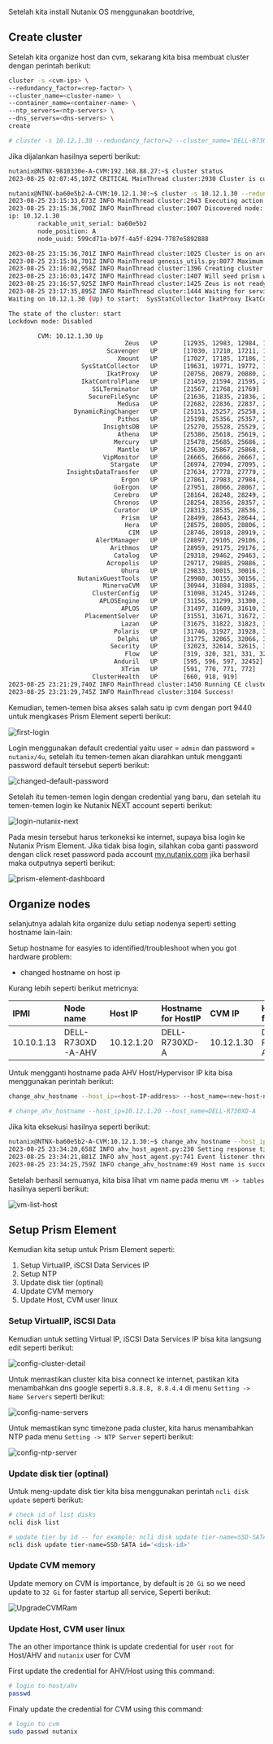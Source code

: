 Setelah kita install Nutanix OS menggunakan bootdrive, 

## Create cluster

Setelah kita organize host dan cvm, sekarang kita bisa membuat cluster dengan perintah berikut:

```bash
cluster -s <cvm-ips> \
--redundancy_factor=<rep-factor> \
--cluster_name=<cluster-name> \
--container_name=<container-name> \
--ntp_servers=<ntp-servers> \
--dns_servers=<dns-servers> \
create

# cluster -s 10.12.1.30 --redundancy_factor=2 --cluster_name='DELL-R730XD-AHV' --container_name='default-storage' --ntp_servers='id.pool.ntp.org' --dns_servers='8.8.8.8' create
```

Jika dijalankan hasilnya seperti berikut:

```bash
nutanix@NTNX-9810330e-A-CVM:192.168.88.27:~$ cluster status
2023-08-25 02:07:45,107Z CRITICAL MainThread cluster:2930 Cluster is currently unconfigured. Please create the cluster.

nutanix@NTNX-ba60e5b2-A-CVM:10.12.1.30:~$ cluster -s 10.12.1.30 --redundancy_factor=2 --cluster_name='DELL-R730XD-AHV' --container_name='default-storage' --ntp_servers='id.pool.ntp.org' --dns_servers='8.8.8.8' create
2023-08-25 23:15:33,673Z INFO MainThread cluster:2943 Executing action create on SVMs 
2023-08-25 23:15:36,700Z INFO MainThread cluster:1007 Discovered node:
ip: 10.12.1.30
        rackable_unit_serial: ba60e5b2
        node_position: A
        node_uuid: 599cd71a-b97f-4a5f-8294-7787e5892888

2023-08-25 23:15:36,701Z INFO MainThread cluster:1025 Cluster is on arch x86_64
2023-08-25 23:15:36,701Z INFO MainThread genesis_utils.py:8077 Maximum node limit corresponding to the hypervisors on the cluster (set([u'kvm'])) : 32
2023-08-25 23:16:02,958Z INFO MainThread cluster:1396 Creating cluster with SVMs: 10.12.1.30
2023-08-25 23:16:03,147Z INFO MainThread cluster:1407 Will seed prism with password hash $6$Ej223/QPGNcQB$Pp1plB7W2.hxswYWiywajdfgS0YYBCyxa/fK7eDoy8FzaDpZFjdJZLprFpCY8O.Y0dpdBNP.XQWT12WvRWCAQ/
2023-08-25 23:16:57,925Z INFO MainThread cluster:1425 Zeus is not ready yet, trying again in 5 seconds
2023-08-25 23:17:35,895Z INFO MainThread cluster:1444 Waiting for services to start
Waiting on 10.12.1.30 (Up) to start:  SysStatCollector IkatProxy IkatControlPlane SSLTerminator SecureFileSync Medusa DynamicRingChanger Pithos InsightsDB Athena Mercury Mantle Stargate InsightsDataTransfer Ergon GoErgon Cerebro Chronos Curator Prism Hera CIM AlertManager Arithmos Catalog Acropolis Uhura NutanixGuestTools MinervaCVM ClusterConfig APLOSEngine APLOS PlacementSolver Lazan Polaris Delphi Security Flow Anduril XTrim ClusterHealth

The state of the cluster: start
Lockdown mode: Disabled

        CVM: 10.12.1.30 Up
                                Zeus   UP       [12935, 12983, 12984, 12985, 12994, 13012]
                           Scavenger   UP       [17030, 17210, 17211, 17212]
                              Xmount   UP       [17027, 17185, 17186, 17221]
                    SysStatCollector   UP       [19631, 19771, 19772, 19773]
                           IkatProxy   UP       [20756, 20879, 20880, 20881]
                    IkatControlPlane   UP       [21459, 21594, 21595, 21596]
                       SSLTerminator   UP       [21567, 21768, 21769]
                      SecureFileSync   UP       [21636, 21835, 21836, 21837]
                              Medusa   UP       [22682, 22836, 22837, 22919, 23361]
                  DynamicRingChanger   UP       [25151, 25257, 25258, 25295]
                              Pithos   UP       [25198, 25356, 25357, 25391]
                          InsightsDB   UP       [25270, 25528, 25529, 25546]
                              Athena   UP       [25386, 25618, 25619, 25620]
                             Mercury   UP       [25478, 25685, 25686, 25745]
                              Mantle   UP       [25630, 25867, 25868, 25880]
                          VipMonitor   UP       [26665, 26666, 26667, 26668, 26676]
                            Stargate   UP       [26974, 27094, 27095, 27127, 27132]
                InsightsDataTransfer   UP       [27634, 27778, 27779, 27780, 27781, 27782, 27783, 27784, 27785]
                               Ergon   UP       [27861, 27983, 27984, 27985]
                             GoErgon   UP       [27951, 28066, 28067, 28141]
                             Cerebro   UP       [28164, 28248, 28249, 28368]
                             Chronos   UP       [28254, 28356, 28357, 28374]
                             Curator   UP       [28313, 28535, 28536, 28599]
                               Prism   UP       [28499, 28643, 28644, 28733]
                                Hera   UP       [28575, 28805, 28806, 28807]
                                 CIM   UP       [28746, 28918, 28919, 28926, 28928]
                        AlertManager   UP       [28897, 29105, 29106, 29135]
                            Arithmos   UP       [28959, 29175, 29176, 29298]
                             Catalog   UP       [29318, 29462, 29463, 29466]
                           Acropolis   UP       [29717, 29885, 29886, 29887]
                               Uhura   UP       [29833, 30015, 30016, 30565]
                   NutanixGuestTools   UP       [29980, 30155, 30156, 30166, 30183]
                          MinervaCVM   UP       [30944, 31084, 31085, 31086, 31368]
                       ClusterConfig   UP       [31098, 31245, 31246, 31247]
                         APLOSEngine   UP       [31156, 31299, 31300, 31301]
                               APLOS   UP       [31497, 31609, 31610, 31611]
                     PlacementSolver   UP       [31551, 31671, 31672, 31673, 31697]
                               Lazan   UP       [31675, 31822, 31823, 31824]
                             Polaris   UP       [31746, 31927, 31928, 32005]
                              Delphi   UP       [31775, 32065, 32066, 32067, 32078]
                            Security   UP       [32023, 32614, 32615, 32617]
                                Flow   UP       [319, 320, 321, 331, 32101]
                             Anduril   UP       [595, 596, 597, 32452]
                               XTrim   UP       [591, 770, 771, 772]
                       ClusterHealth   UP       [660, 918, 919]
2023-08-25 23:21:29,740Z INFO MainThread cluster:1450 Running CE cluster post-create script
2023-08-25 23:21:29,745Z INFO MainThread cluster:3104 Success!
```

Kemudian, temen-temen bisa akses salah satu ip cvm dengan port 9440 untuk mengkases Prism Element seperti berikut:

![first-login](imgs/05-prism-element/01-first-login-prism-element.png)

Login menggunakan default credential yaitu user = `admin` dan password = `nutanix/4u`, setelah itu temen-temen akan diarahkan untuk mengganti password default tersebut seperti berikut:

![changed-default-password](imgs/05-prism-element/01a-changed-default-login.png)

Setelah itu temen-temen login dengan credential yang baru, dan setelah itu temen-temen login ke Nutanix NEXT account seperti berikut:

![login-nutanix-next](imgs/05-prism-element/01b-login-nutanix-next.png)

Pada mesin tersebut harus terkoneksi ke internet, supaya bisa login ke Nutanix Prism Element. Jika tidak bisa login, silahkan coba ganti password dengan click reset password pada account [my.nutanix.com](https://my.nutanix.com) jika berhasil maka outputnya seperti berikut:

![prism-element-dashboard](imgs/05-prism-element/01c-pe-dashboard.png)

## Organize nodes

selanjutnya adalah kita organize dulu setiap nodenya seperti setting hostname lain-lain: 

Setup hostname for easyies to identified/troubleshoot when you got hardware problem:
- changed hostname on host ip

Kurang lebih seperti berikut metricnya:

| IPMI          | Node name     | Host IP       | Hostname for HostIP   | CVM IP        | Hostname for CVM      |
| :---          | :---          | :---          | :---                  | :---          | :---                  |
| 10.10.1.13 | DELL-R730XD-A-AHV    | 10.12.1.20 | DELL-R730XD-A        | 10.12.1.30 | DELL-R730XD-A            |

Untuk mengganti hostname pada AHV Host/Hypervisor IP kita bisa menggunakan perintah berikut:

```bash
change_ahv_hostname --host_ip=<host-IP-address> --host_name=<new-host-name>

# change_ahv_hostname --host_ip=10.12.1.20 --host_name=DELL-R730XD-A
```

Jika kita eksekusi hasilnya seperti berikut:

```bash
nutanix@NTNX-ba60e5b2-A-CVM:10.12.1.30:~$ change_ahv_hostname --host_ip=10.12.1.20 --host_name=DELL-R730XD-A
2023-08-25 23:34:20,658Z INFO ahv_host_agent.py:230 Setting response time out None for host agent
2023-08-25 23:34:21,881Z INFO ahv_host_agent.py:741 Event listener thread started
2023-08-25 23:34:25,759Z INFO change_ahv_hostname:69 Host name is successfully updated
```

Setelah berhasil semuanya, kita bisa lihat vm name pada menu `VM -> tables` hasilnya seperti berikut:

![vm-list-host](imgs/05-prism-element/01d-vm-list-name.png)

## Setup Prism Element

Kemudian kita setup untuk Prism Element seperti:

1. Setup VirtualIP, iSCSI Data Services IP
2. Setup NTP
3. Update disk tier (optinal)
4. Update CVM memory
5. Update Host, CVM user linux

### Setup VirtualIP, iSCSI Data

Kemudian untuk setting Virtual IP, iSCSI Data Services IP bisa kita langsung edit seperti berikut:

![config-cluster-detail](imgs/05-prism-element/01f-cluster-detail-config.png)

Untuk memastikan cluster kita bisa connect ke internet, pastikan kita menambahkan dns google seperti `8.8.8.8, 8.8.4.4` di menu `Setting -> Name Servers` seperti berikut: 

![config-name-servers](imgs/05-prism-element/01g-config-name-servers.png)

Untuk memastikan sync timezone pada cluster, kita harus menambahkan NTP pada menu `Setting -> NTP Server` seperti berikut:

![config-ntp-server](imgs/05-prism-element/01h-config-ntp-server.png)

### Update disk tier (optinal)

Untuk meng-update disk tier kita bisa menggunakan perintah `ncli disk update` seperti berikut:

```bash
# check id of list disks
ncli disk list

# update tier by id -- for example: ncli disk update tier-name=SSD-SATA id='0006135a-3086-f58f-4cd0-c81f66ef483f::13'
ncli disk update tier-name=SSD-SATA id='<disk-id>'
```
### Update CVM memory

Update memory on CVM is importance, by default is `20 Gi` so we need update to `32 Gi` for faster startup all service, Seperti berikut:

![UpgradeCVMRam](./imgs/05-prism-element/01i-upgrade-cvm-ram.png)

### Update Host, CVM user linux

The an other importance think is update credential for user `root` for Host/AHV and `nutanix` user for CVM

First update the credential for AHV/Host using this command:

```bash
# login to host/ahv
passwd
```

Finaly update the credential for CVM using this command:

```bash
# login to cvm
sudo passwd nutanix
```